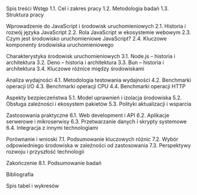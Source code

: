 Spis treści
Wstęp
1.1. Cel i zakres pracy
1.2. Metodologia badań
1.3. Struktura pracy

Wprowadzenie do JavaScript i środowisk uruchomieniowych
2.1. Historia i rozwój języka JavaScript
2.2. Rola JavaScript w ekosystemie webowym
2.3. Czym jest środowisko uruchomieniowe JavaScript?
2.4. Kluczowe komponenty środowiska uruchomieniowego

Charakterystyka środowisk uruchomieniowych
3.1. Node.js – historia i architektura
3.2. Deno – historia i architektura
3.3. Bun – historia i architektura
3.4. Kluczowe różnice między środowiskami

Analiza wydajności
4.1. Metodologia testowania wydajności
4.2. Benchmarki operacji I/O
4.3. Benchmarki operacji CPU
4.4. Benchmarki operacji HTTP

Aspekty bezpieczeństwa
5.1. Model uprawnień i izolacja środowiska
5.2. Obsługa zależności i ekosystem pakietów
5.3. Polityki aktualizacji i wsparcia

Zastosowania praktyczne
6.1. Web development i API
6.2. Aplikacje serwerowe i mikroserwisy
6.3. Przetwarzanie danych i skrypty systemowe
6.4. Integracja z innymi technologiami

Porównanie i wnioski
7.1. Podsumowanie kluczowych różnic
7.2. Wybór odpowiedniego środowiska w zależności od zastosowania
7.3. Perspektywy rozwoju i przyszłość technologii

Zakończenie
8.1. Podsumowanie badań

Bibliografia

Spis tabel i wykresów